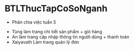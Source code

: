 # BTLThucTapCoSoNganh
* Phân chia việc tuần 5
- Tùng làm trang chi tiết sản phẩm + giỏ hàng
- An làm trang cập nhập thông tin người dùng + thanh toán
- Xaiyavath Làm trang quản lý đơn
